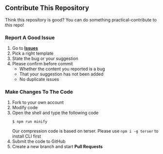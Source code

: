 ## Contribute This Repository
Think this repository is good? You can do something practical-contribute to this repo!
### Report A Good Issue
1. Go to [**Issues**](//github.com/TechPot-Studio/peb.js/issues)
2. Pick a right template
3. State the bug or your suggestion
4. Please confirm before commit
   - Whether the content you reported is a bug
   - That your suggestion has not been added 
   - No duplicate issues

### Make Changes To The Code
1. Fork to your own account
2. Modify code
3. Open the shell and type the following code
   ```bash
   $ npm run minify
   ```
   Our compression code is based on terser. Please use `npm i -g terser` to install CLI first
4. Submit the code to GitHub
5. Create a new branch and start **Pull Requests**
